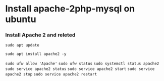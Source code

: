 # Install apache-2php-mysql on ubuntu
### Install Apache 2 and releted 
```
sudo apt update
```
```
sudo apt install apache2 -y
```
```sudo ufw allow 'Apache'```
```sudo ufw status```
```sudo systemctl status apache2```
```sudo service apache2 status``` 
```sudo service apache2 start```
```sudo service apache2 stop```
```sudo service apache2 restart```
